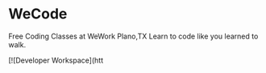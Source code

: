 # WeCode
Free Coding Classes at WeWork Plano,TX
Learn to code like you learned to walk.

[![Developer Workspace](htt
